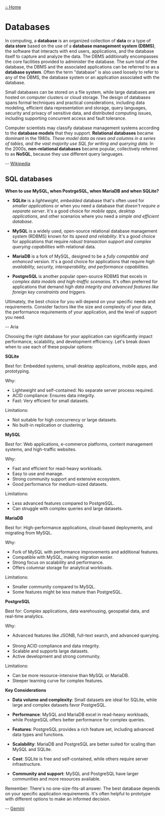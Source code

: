 [⌂ Home](../README.md)

# Databases

In computing, a **database** is an organized collection of **data** or a type of **data store** based on the use of a **database management system (DBMS)**, the software that interacts with end users, applications, and the database itself to capture and analyze the data. The DBMS additionally encompasses the core facilities provided to administer the database. The sum total of the database, the DBMS and the associated applications can be referred to as a **database system**. Often the term "database" is also used loosely to refer to any of the DBMS, the database system or an application associated with the database.

Small databases can be stored on a file system, while large databases are hosted on computer clusters or cloud storage. The design of databases spans formal techniques and practical considerations, including data modeling, efficient data representation and storage, query languages, security and privacy of sensitive data, and distributed computing issues, including supporting concurrent access and fault tolerance.

Computer scientists may classify database management systems according to the **database models** that they support. **Relational databases** became dominant in the 1980s. *These model data as rows and columns in a series of tables, and the vast majority use SQL for writing and querying data.* In the 2000s, **non-relational databases** became popular, collectively referred to as **NoSQL**, because they use different query languages.

-- [Wikipedia](https://en.wikipedia.org/wiki/Database)

## SQL databases

**When to use MySQL, when PostrgeSQL, when MariaDB and when SQLite?**

* **SQLite** is a *lightweight, embedded* database that's often used for *smaller applications* or when you need a database that *doesn't require a separate server*. It's a good choice for *mobile apps, desktop applications*, and other scenarios where you need a *simple and efficient database*.

* **MySQL** is a widely used, open-source relational database management system (RDBMS) known for its *speed and reliability*. It's a good choice for applications that require *robust transaction support and complex querying capabilities* with relational data.

* **MariaDB** is a fork of MySQL, designed to be a *fully compatible and enhanced* version. It's a good choice for applications that require *high availability, security, interoperability, and performance capabilities*.

* **PostgreSQL** is another popular open-source RDBMS that excels in *complex data models and high-traffic scenarios*. It's often preferred for applications that demand *high data integrity and advanced features like foreign key constraints and triggers*.

Ultimately, the best choice for you will depend on your specific needs and requirements. Consider factors like the size and complexity of your data, the performance requirements of your application, and the level of support you need.

-- Aria

Choosing the right database for your application can significantly impact performance, scalability, and development efficiency. Let's break down when to use each of these popular options:  

**SQLite**

Best for: Embedded systems, small desktop applications, mobile apps, and prototyping.  

Why:

* Lightweight and self-contained: No separate server process required.
* ACID compliance: Ensures data integrity.
* Fast: Very efficient for small datasets.

Limitations:

* Not suitable for high concurrency or large datasets.  
* No built-in replication or clustering.

**MySQL**

Best for: Web applications, e-commerce platforms, content management systems, and high-traffic websites.  

Why:

* Fast and efficient for read-heavy workloads.  
* Easy to use and manage.  
* Strong community support and extensive ecosystem.
* Good performance for medium-sized datasets.  

Limitations:

* Less advanced features compared to PostgreSQL.  
* Can struggle with complex queries and large datasets.  

**MariaDB**

Best for: High-performance applications, cloud-based deployments, and migrating from MySQL.

Why:

* Fork of MySQL with performance improvements and additional features.
* Compatible with MySQL, making migration easier.  
* Strong focus on scalability and performance.  
* Offers columnar storage for analytical workloads.  

Limitations:

* Smaller community compared to MySQL.
* Some features might be less mature than PostgreSQL.

**PostgreSQL**

Best for: Complex applications, data warehousing, geospatial data, and real-time analytics.  

Why:

* Advanced features like JSONB, full-text search, and advanced querying.  
* Strong ACID compliance and data integrity.  
* Scalable and supports large datasets.  
* Active development and strong community.  

Limitations:

* Can be more resource-intensive than MySQL or MariaDB.
* Steeper learning curve for complex features.

**Key Considerations**

* **Data volume and complexity**: Small datasets are ideal for SQLite, while large and complex datasets favor PostgreSQL.  

* **Performance**: MySQL and MariaDB excel in read-heavy workloads, while PostgreSQL offers better performance for complex queries.  

* **Features**: PostgreSQL provides a rich feature set, including advanced data types and functions.  

* **Scalability**: MariaDB and PostgreSQL are better suited for scaling than MySQL and SQLite.

* **Cost**: SQLite is free and self-contained, while others require server infrastructure.  

* **Community and support**: MySQL and PostgreSQL have larger communities and more resources available.

Remember: There's no one-size-fits-all answer. The best database depends on your specific application requirements. It's often helpful to prototype with different options to make an informed decision.

-- [Gemini](https://g.co/gemini/share/6412becd3dd9)
